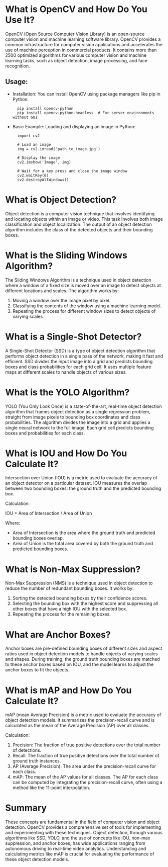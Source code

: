 # What is OpenCV and How Do You Use It?
OpenCV (Open Source Computer Vision Library) is an open-source computer vision and machine learning software library. OpenCV provides a common infrastructure for computer vision applications and accelerates the use of machine perception in commercial products. It contains more than 2500 optimized algorithms for various computer vision and machine learning tasks, such as object detection, image processing, and face recognition.

## Usage:

- Installation: You can install OpenCV using package managers like pip in Python:

        pip install opencv-python
        pip install opencv-python-headless  # For server environments without GUI
- Basic Example: Loading and displaying an image in Python:

        import cv2

        # Load an image
        img = cv2.imread('path_to_image.jpg')

        # Display the image
        cv2.imshow('Image', img)

        # Wait for a key press and close the image window
        cv2.waitKey(0)
        cv2.destroyAllWindows()
# What is Object Detection?
Object detection is a computer vision technique that involves identifying and locating objects within an image or video. This task involves both image classification and object localization. The output of an object detection algorithm includes the class of the detected objects and their bounding boxes.

# What is the Sliding Windows Algorithm?
The Sliding Windows Algorithm is a technique used in object detection where a window of a fixed size is moved over an image to detect objects at different locations and scales. The algorithm works by:

1. Moving a window over the image pixel by pixel.
2. Classifying the contents of the window using a machine learning model.
3. Repeating the process for different window sizes to detect objects of varying scales.
# What is a Single-Shot Detector?
A Single-Shot Detector (SSD) is a type of object detection algorithm that performs object detection in a single pass of the network, making it fast and efficient. SSD divides the input image into a grid and predicts bounding boxes and class probabilities for each grid cell. It uses multiple feature maps at different scales to handle objects of various sizes.

# What is the YOLO Algorithm?
YOLO (You Only Look Once) is a state-of-the-art, real-time object detection algorithm that frames object detection as a single regression problem, straight from image pixels to bounding box coordinates and class probabilities. The algorithm divides the image into a grid and applies a single neural network to the full image. Each grid cell predicts bounding boxes and probabilities for each class.

# What is IOU and How Do You Calculate It?
Intersection over Union (IOU) is a metric used to evaluate the accuracy of an object detector on a particular dataset. IOU measures the overlap between two bounding boxes: the ground truth and the predicted bounding box.

Calculation:

IOU = Area of Intersection / Area of Union

Where:

- Area of Intersection is the area where the ground truth and predicted bounding boxes overlap.
- Area of Union is the total area covered by both the ground truth and predicted bounding boxes.
# What is Non-Max Suppression?
Non-Max Suppression (NMS) is a technique used in object detection to reduce the number of redundant bounding boxes. It works by:

1. Sorting the detected bounding boxes by their confidence scores.
2. Selecting the bounding box with the highest score and suppressing all other boxes that have a high IOU with the selected box.
3. Repeating the process for the remaining boxes.
# What are Anchor Boxes?
Anchor boxes are pre-defined bounding boxes of different sizes and aspect ratios used in object detection models to handle objects of varying scales and shapes. During training, the ground truth bounding boxes are matched to these anchor boxes based on IOU, and the model learns to adjust the anchor boxes to fit the objects.

# What is mAP and How Do You Calculate It?
mAP (mean Average Precision) is a metric used to evaluate the accuracy of object detection models. It summarizes the precision-recall curve and is calculated as the mean of the Average Precision (AP) over all classes.

Calculation:

1. Precision: The fraction of true positive detections over the total number of detections.
2. Recall: The fraction of true positive detections over the total number of ground truth instances.
3. AP (Average Precision): The area under the precision-recall curve for each class.
4. mAP: The mean of the AP values for all classes.
The AP for each class can be computed by integrating the precision-recall curve, often using a method like the 11-point interpolation.

# Summary
These concepts are fundamental in the field of computer vision and object detection. OpenCV provides a comprehensive set of tools for implementing and experimenting with these techniques. Object detection, through various algorithms like SSD, YOLO, and the use of concepts like IOU, non-max suppression, and anchor boxes, has wide applications ranging from autonomous driving to real-time video analytics. Understanding and calculating metrics like mAP is crucial for evaluating the performance of these object detection models.